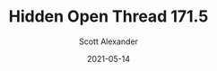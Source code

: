 ---
layout: podcast
title: "Hidden Open Thread 171.5"
author: Scott Alexander
description: https://astralcodexten.substack.com/p/hidden-open-thread-1715
date: 2021-05-14
length: 42060
duration: 10
guid: hidden-open-thread-1715
---